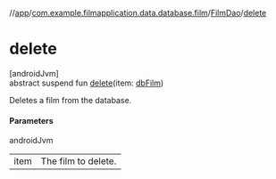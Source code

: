 //[app](../../../index.md)/[com.example.filmapplication.data.database.film](../index.md)/[FilmDao](index.md)/[delete](delete.md)

# delete

[androidJvm]\
abstract suspend fun [delete](delete.md)(item: [dbFilm](../db-film/index.md))

Deletes a film from the database.

#### Parameters

androidJvm

| | |
|---|---|
| item | The film to delete. |

